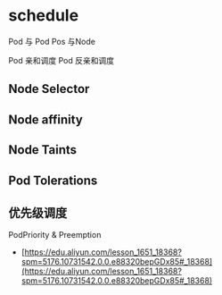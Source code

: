 # schedule

Pod 与 Pod Pos 与Node

Pod 亲和调度
Pod 反亲和调度

## Node Selector

## Node affinity

## Node Taints

## Pod Tolerations

## 优先级调度

PodPriority & Preemption

- [https://edu.aliyun.com/lesson_1651_18368?spm=5176.10731542.0.0.e88320bepGDx85#_18368](https://edu.aliyun.com/lesson_1651_18368?spm=5176.10731542.0.0.e88320bepGDx85#_18368)
